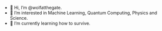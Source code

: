 - 👋 Hi, I’m @wolfatthegate. 
- 👀 I’m interested in Machine Learning, Quantum Computing, Physics and Science.
- 🌱 I’m currently learning how to survive. 


<!---
wolfatthegate/wolfatthegate is a ✨ special ✨ repository because its `README.md` (this file) appears on your GitHub profile.
You can click the Preview link to take a look at your changes.
--->
